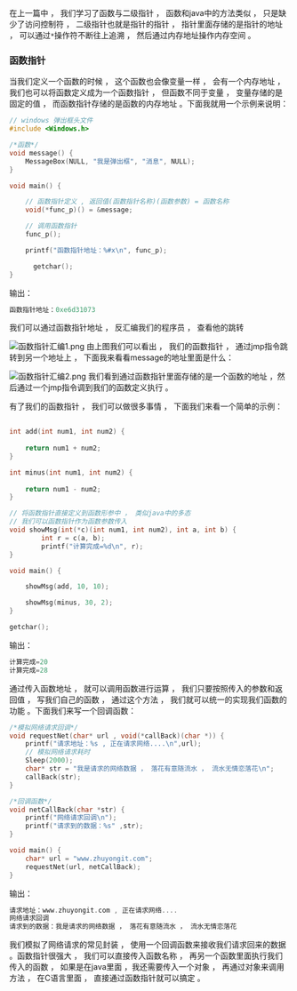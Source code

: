 在上一篇中 ， 我们学习了函数与二级指针 ， 函数和java中的方法类似 ， 只是缺少了访问控制符 ， 二级指针也就是指针的指针 ， 指针里面存储的是指针的地址 ， 可以通过`*`操作符不断往上追溯 ， 然后通过内存地址操作内存空间 。

### 函数指针
当我们定义一个函数的时候 ， 这个函数也会像变量一样 ， 会有一个内存地址 ，  我们也可以将函数定义成为一个函数指针 ， 但函数不同于变量 ， 变量存储的是固定的值 ， 而函数指针存储的是函数的内存地址 。下面我就用一个示例来说明：

```c
// windows 弹出框头文件
#include <Windows.h>

/*函数*/
void message() {
	MessageBox(NULL, "我是弹出框", "消息", NULL);
}

void main() {

	// 函数指针定义 , 返回值(函数指针名称)(函数参数) = 函数名称
	void(*func_p)() = &message;

	// 调用函数指针
	func_p();

	printf("函数指针地址：%#x\n", func_p);

      getchar();
}
```
输出：
```c
函数指针地址：0xe6d31073
```
我们可以通过函数指针地址 ， 反汇编我们的程序员 ， 查看他的跳转

![函数指针汇编1.png](http://upload-images.jianshu.io/upload_images/643851-54683d30e1dcf48b.png?imageMogr2/auto-orient/strip%7CimageView2/2/w/1240)
由上图我们可以看出 ， 我们的函数指针 ， 通过jmp指令跳转到另一个地址上 ， 下面我来看看message的地址里面是什么：

![函数指针汇编2.png](http://upload-images.jianshu.io/upload_images/643851-1653c46da9f17dc7.png?imageMogr2/auto-orient/strip%7CimageView2/2/w/1240)
我们看到通过函数指针里面存储的是一个函数的地址 ，然后通过一个jmp指令调到我们的函数定义执行 。

有了我们的函数指针 ， 我们可以做很多事情 ， 下面我们来看一个简单的示例：
```c
  
int add(int num1, int num2) {
	
	return num1 + num2;
}

int minus(int num1, int num2) {
	
	return num1 - num2;
}

// 将函数指针直接定义到函数形参中 ， 类似java中的多态
// 我们可以函数指针作为函数参数传入
void showMsg(int(*c)(int num1, int num2), int a, int b) {
		int r = c(a, b);
		printf("计算完成=%d\n", r);
}

void main() {

	showMsg(add, 10, 10);

	showMsg(minus, 30, 2);
}

getchar();


```
输出：
```c
计算完成=20
计算完成=28
```
通过传入函数地址 ， 就可以调用函数进行运算 ， 我们只要按照传入的参数和返回值 ， 写我们自己的函数 ， 通过这个方法 ， 我们就可以统一的实现我们函数的功能 。下面我们来写一个回调函数：
```c
/*模拟网络请求回调*/
void requestNet(char* url , void(*callBack)(char *)) {
	printf("请求地址：%s , 正在请求网络....\n",url);
	// 模拟网络请求耗时
	Sleep(2000);
	char* str = "我是请求的网络数据 ， 落花有意随流水 ， 流水无情恋落花\n";
	callBack(str);
}

/*回调函数*/
void netCallBack(char *str) {
	printf("网络请求回调\n");
	printf("请求到的数据：%s" ,str);
}

void main() {
    char* url = "www.zhuyongit.com";
	requestNet(url, netCallBack);
}
```
输出：
```c
请求地址：www.zhuyongit.com , 正在请求网络....
网络请求回调
请求到的数据：我是请求的网络数据 ， 落花有意随流水 ， 流水无情恋落花
```
我们模拟了网络请求的常见封装 ， 使用一个回调函数来接收我们请求回来的数据 。函数指针很强大 ， 我们可以直接传入函数名称 ， 再另一个函数里面执行我们传入的函数 ， 如果是在java里面 ，我还需要传入一个对象 ， 再通过对象来调用方法 ， 在C语言里面 ， 直接通过函数指针就可以搞定 。
